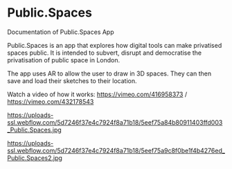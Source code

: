 # Public.Spaces
Documentation of Public.Spaces App

Public.Spaces is an app that explores how digital tools can make privatised spaces public. It is intended to subvert, disrupt and democratise the privatisation of public space in London.

The app uses AR to allow the user to draw in 3D spaces. They can then save and load their sketches to their location.


Watch a video of how it works:
https://vimeo.com/416958373
/
https://vimeo.com/432178543

https://uploads-ssl.webflow.com/5d7246f37e4c7924f8a71b18/5eef75a84b80911403ffd003_Public.Spaces.jpg



https://uploads-ssl.webflow.com/5d7246f37e4c7924f8a71b18/5eef75a9c8f0be1f4b4276ed_Public.Spaces2.jpg
